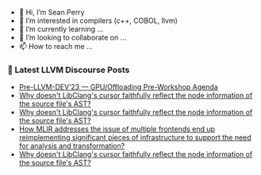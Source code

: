 - 👋 Hi, I’m Sean Perry
- 👀 I’m interested in compilers (c++, COBOL, llvm)
- 🌱 I’m currently learning ...
- 💞️ I’m looking to collaborate on ...
- 📫 How to reach me ...

<!---
s66perry/s66perry is a ✨ special ✨ repository because its `README.md` (this file) appears on your GitHub profile.
You can click the Preview link to take a look at your changes.
--->
### 📕 Latest LLVM Discourse Posts

<!-- DISCOURSE-LLVM:START -->
- [Pre-LLVM-DEV’23 — GPU/Offloading Pre-Workshop Agenda](https://discourse.llvm.org/t/pre-llvm-dev-23-gpu-offloading-pre-workshop-agenda/73775#post_1)
- [Why doesn&#39;t LibClang&#39;s cursor faithfully reflect the node information of the source file&#39;s AST?](https://discourse.llvm.org/t/why-doesnt-libclangs-cursor-faithfully-reflect-the-node-information-of-the-source-files-ast/73704#post_5)
- [Why doesn&#39;t LibClang&#39;s cursor faithfully reflect the node information of the source file&#39;s AST?](https://discourse.llvm.org/t/why-doesnt-libclangs-cursor-faithfully-reflect-the-node-information-of-the-source-files-ast/73704#post_4)
- [How MLIR addresses the issue of multiple frontends end up reimplementing significant pieces of infrastructure to support the need for analysis and transformation?](https://discourse.llvm.org/t/how-mlir-addresses-the-issue-of-multiple-frontends-end-up-reimplementing-significant-pieces-of-infrastructure-to-support-the-need-for-analysis-and-transformation/73762#post_3)
- [Why doesn&#39;t LibClang&#39;s cursor faithfully reflect the node information of the source file&#39;s AST?](https://discourse.llvm.org/t/why-doesnt-libclangs-cursor-faithfully-reflect-the-node-information-of-the-source-files-ast/73704#post_3)
<!-- DISCOURSE-LLVM:END -->
